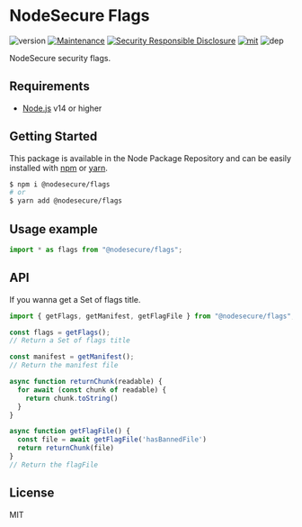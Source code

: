 # NodeSecure Flags
![version](https://img.shields.io/badge/dynamic/json.svg?url=https://raw.githubusercontent.com/NodeSecure/flags/master/package.json&query=$.version&label=Version)
[![Maintenance](https://img.shields.io/badge/Maintained%3F-yes-green.svg)](https://github.com/NodeSecure/flags/commit-activity)
[![Security Responsible Disclosure](https://img.shields.io/badge/Security-Responsible%20Disclosure-yellow.svg)](https://github.com/nodejs/security-wg/blob/master/processes/responsible_disclosure_template.md
)
[![mit](https://img.shields.io/github/license/Naereen/StrapDown.js.svg)](https://github.com/NodeSecure/flags/blob/master/LICENSE)
![dep](https://img.shields.io/david/NodeSecure/flags)

NodeSecure security flags.

## Requirements
- [Node.js](https://nodejs.org/en/) v14 or higher

## Getting Started

This package is available in the Node Package Repository and can be easily installed with [npm](https://docs.npmjs.com/getting-started/what-is-npm) or [yarn](https://yarnpkg.com).

```bash
$ npm i @nodesecure/flags
# or
$ yarn add @nodesecure/flags
```

## Usage example

```js
import * as flags from "@nodesecure/flags";
```

## API

If you wanna get a Set of flags title.

```js
import { getFlags, getManifest, getFlagFile } from "@nodesecure/flags";

const flags = getFlags();
// Return a Set of flags title

const manifest = getManifest();
// Return the manifest file

async function returnChunk(readable) {
  for await (const chunk of readable) {
    return chunk.toString()
  }
}

async function getFlagFile() {
  const file = await getFlagFile('hasBannedFile')
  return returnChunk(file)
}
// Return the flagFile
```

## License
MIT
